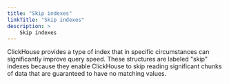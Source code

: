 ```yaml
---
title: "Skip indexes"
linkTitle: "Skip indexes"
description: >
    Skip indexes
---
```

ClickHouse provides a type of index that in specific circumstances can significantly improve query speed. These structures are labeled "skip" indexes because they enable ClickHouse to skip reading significant chunks of data that are guaranteed to have no matching values.